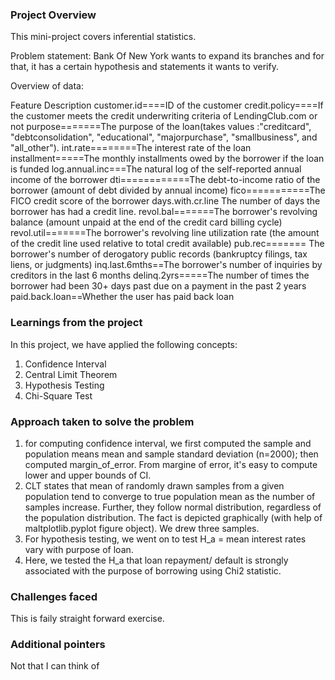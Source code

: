 ### Project Overview

 This mini-project covers inferential statistics.

Problem statement: Bank Of New York wants to expand its branches and for that, it has a certain hypothesis and statements it wants to verify. 

Overview of data:

Feature	Description
customer.id====ID of the customer
credit.policy====If the customer meets the credit underwriting criteria of LendingClub.com or not
purpose=======The purpose of the loan(takes values :"creditcard", "debtconsolidation", "educational", "majorpurchase", "smallbusiness", and "all_other").
int.rate========The interest rate of the loan
installment=====The monthly installments owed by the borrower if the loan is funded
log.annual.inc===The natural log of the self-reported annual income of the borrower
dti============The debt-to-income ratio of the borrower (amount of debt divided by annual income)
fico===========The FICO credit score of the borrower
days.with.cr.line  The number of days the borrower has had a credit line.
revol.bal=======The borrower's revolving balance (amount unpaid at the end of the credit card billing cycle)
revol.util=======The borrower's revolving line utilization rate (the amount of the credit line used relative to total credit available)
pub.rec======= The borrower's number of derogatory public records (bankruptcy filings, tax liens, or judgments)
inq.last.6mths==The borrower's number of inquiries by creditors in the last 6 months
delinq.2yrs=====The number of times the borrower had been 30+ days past due on a payment in the past 2 years
paid.back.loan==Whether the user has paid back loan


### Learnings from the project

 In this project, we have applied the following concepts:
1. Confidence Interval
2. Central Limit Theorem
3. Hypothesis Testing
4. Chi-Square Test


### Approach taken to solve the problem

 1. for computing confidence interval, we first computed the sample and population means mean and sample standard deviation (n=2000); then computed margin_of_error. From margine of error, it's easy to compute lower and upper bounds of CI.
2. CLT states that mean of randomly drawn samples from a given population tend to converge to true population mean as the number of samples increase. Further, they follow normal distribution, regardless of the population distribution. The fact is depicted graphically (with help of maltplotlib.pyplot figure object). We drew three samples.
3. For hypothesis testing, we went on to test H_a = mean interest rates vary with purpose of loan.
4. Here, we tested the H_a that loan repayment/ default is strongly associated with the purpose of borrowing using Chi2 statistic.


### Challenges faced

 This is faily straight forward exercise.


### Additional pointers

 Not that I can think of


